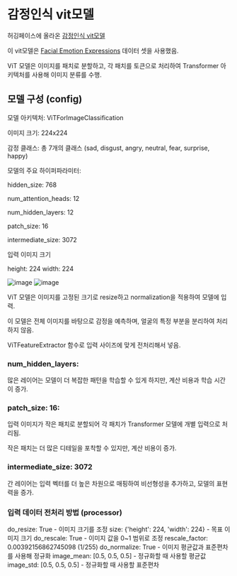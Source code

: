 # 감정인식 vit모델

허깅페이스에 올라온 [감정인식 vit모델 ](https://huggingface.co/dima806/facial_emotions_image_detection)

이 vit모델은 [Facial Emotion Expressions](https://www.kaggle.com/datasets/samaneheslamifar/facial-emotion-expressions) 데이터 셋을 사용했음.

ViT 모델은 이미지를 패치로 분할하고, 각 패치를 토큰으로 처리하여 Transformer 아키텍처를 사용해 이미지 분류를 수행.

## 모델 구성 (config)

모델 아키텍처: ViTForImageClassification

이미지 크기: 224x224

감정 클래스: 총 7개의 클래스 (sad, disgust, angry, neutral, fear, surprise, happy)

모델의 주요 하이퍼파라미터:

hidden_size: 768

num_attention_heads: 12

num_hidden_layers: 12

patch_size: 16

intermediate_size: 3072

입력 이미지 크기

height: 224
width: 224


![image](https://github.com/YeoungJun0508/Facial-Emotion/assets/145903037/372cd64a-3073-4f6c-b7c3-943bb9e44eb0) ![image](https://github.com/YeoungJun0508/Facial-Emotion/assets/145903037/9ab5c9c2-044d-447f-905d-64f31be79a3b)

 ViT 모델은 이미지를 고정된 크기로 resize하고 normalization을 적용하여 모델에 입력. 

이 모델은 전체 이미지를 바탕으로 감정을 예측하며, 얼굴의 특정 부분을 분리하여 처리하지 않음.

ViTFeatureExtractor 함수로 입력 사이즈에 맞게 전처리해서 넣음.


### num_hidden_layers:
많은 레이어는 모델이 더 복잡한 패턴을 학습할 수 있게 하지만, 계산 비용과 학습 시간이 증가.

### patch_size: 16: 
입력 이미지가 작은 패치로 분할되어 각 패치가 Transformer 모델에 개별 입력으로 처리됨.

작은 패치는 더 많은 디테일을 포착할 수 있지만, 계산 비용이 증가.


### intermediate_size: 3072 
간 레이어는 입력 벡터를 더 높은 차원으로 매핑하여 비선형성을 추가하고, 모델의 표현력을 증가.


### 입력 데이터 전처리 방법 (processor)

do_resize: True - 이미지 크기를 조정
size: {'height': 224, 'width': 224} - 목표 이미지 크기
do_rescale: True - 이미지 값을 0~1 범위로 조정
rescale_factor: 0.00392156862745098 (1/255)
do_normalize: True - 이미지 평균값과 표준편차를 사용해 정규화
image_mean: [0.5, 0.5, 0.5] - 정규화할 때 사용할 평균값
image_std: [0.5, 0.5, 0.5] - 정규화할 때 사용할 표준편차






